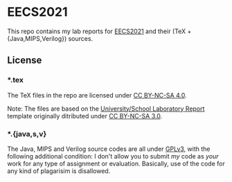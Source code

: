 # EECS2021

This repo contains my lab reports for [EECS2021](https://wiki.eecs.yorku.ca/course_archive/2014-15/W/2021/) and their (TeX + {Java,MIPS,Verilog}) sources.

## License

### *.tex

The TeX files in the repo are licensed under [CC BY-NC-SA 4.0](https://creativecommons.org/licenses/by-nc-sa/4.0/).

Note: The files are based on the [University/School Laboratory Report](http://www.latextemplates.com/template/university-school-laboratory-report) template originally ditributed under [CC BY-NC-SA 3.0](http://creativecommons.org/licenses/by-nc-sa/3.0/).

### *.{java,s,v}

The Java, MIPS and Verilog source codes are all under [GPLv3](https://www.gnu.org/licenses/gpl.html), with the following additional condition: I don't allow you to submit *my* code as *your* work for any type of assignment or evaluation. Basically, use of the code for any kind of plagarisim is disallowed.
